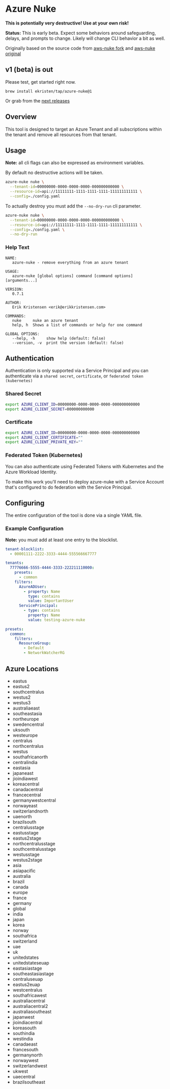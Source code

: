 # Azure Nuke

**This is potentially very destructive! Use at your own risk!**

**Status:** This is early beta. Expect some behaviors around safeguarding, delays, and prompts to change. Likely will change CLI behavior a bit as well.

Originally based on the source code from [aws-nuke fork](https://github.com/ekristen/aws-nuke) and [aws-nuke original](https://github.com/rebuy-de/aws-nuke)

## v1 (beta) is out

Please test, get started right now.

```console
brew install ekristen/tap/azure-nuke@1
```

Or grab from the [next releases](https://github.com/ekristen/azure-nuke/releases?q=next&expanded=true)

## Overview

This tool is designed to target an Azure Tenant and all subscriptions within the tenant and remove all resources from that tenant.

## Usage

**Note:** all cli flags can also be expressed as environment variables.

By default no destructive actions will be taken.

```bash
azure-nuke nuke \
  --tenant-id=00000000-0000-0000-0000-000000000000 \
  --resource-id=api://11111111-1111-1111-1111-111111111111 \
  --config=./config.yaml
```

To actually destroy you must add the `--no-dry-run` cli parameter.

```bash
azure-nuke nuke \
  --tenant-id=00000000-0000-0000-0000-000000000000 \
  --resource-id=api://11111111-1111-1111-1111-111111111111 \
  --config=./config.yaml \
  --no-dry-run
```

### Help Text

```man
NAME:
   azure-nuke - remove everything from an azure tenant

USAGE:
   azure-nuke [global options] command [command options] [arguments...]

VERSION:
   0.7.1

AUTHOR:
   Erik Kristensen <erik@erikkristensen.com>

COMMANDS:
   nuke     nuke an azure tenant
   help, h  Shows a list of commands or help for one command

GLOBAL OPTIONS:
   --help, -h     show help (default: false)
   --version, -v  print the version (default: false)
```

## Authentication

Authentication is only supported via a Service Principal and you can authenticate via a `shared secret`, `certificate`, or `federated token (kubernetes)`

### Shared Secret

```bash
export AZURE_CLIENT_ID=00000000-0000-0000-0000-000000000000
export AZURE_CLIENT_SECRET=000000000000
```

### Certificate

```bash
export AZURE_CLIENT_ID=00000000-0000-0000-0000-000000000000
export AZURE_CLIENT_CERTIFICATE=""
export AZURE_CLIENT_PRIVATE_KEY=""
```

### Federated Token (Kubernetes)

You can also authenticate using Federated Tokens with Kubernetes and the Azure Workload Identity.

To make this work you'll need to deploy azure-nuke with a Service Account that's configured to do federation with the Service Principal.

## Configuring

The entire configuration of the tool is done via a single YAML file.

### Example Configuration

**Note:** you must add at least one entry to the blocklist.

```yaml
tenant-blocklist:
  - 00001111-2222-3333-4444-555566667777

tenants:
  77776666-5555-4444-3333-222211110000:
    presets:
      - common
    filters:
      AzureADUser:
        - property: Name
          type: contains
          value: ImportantUser
      ServicePrincipal:
        - type: contains
          property: Name
          value: testing-azure-nuke

presets:
  common:
    filters:
      ResourceGroup:
        - Default
        - NetworkWatcherRG
```

## Azure Locations

- eastus
- eastus2
- southcentralus
- westus2
- westus3
- australiaeast
- southeastasia
- northeurope
- swedencentral
- uksouth
- westeurope
- centralus
- northcentralus
- westus
- southafricanorth
- centralindia
- eastasia
- japaneast
- jioindiawest
- koreacentral
- canadacentral
- francecentral
- germanywestcentral
- norwayeast
- switzerlandnorth
- uaenorth
- brazilsouth
- centralusstage
- eastusstage
- eastus2stage
- northcentralusstage
- southcentralusstage
- westusstage
- westus2stage
- asia
- asiapacific
- australia
- brazil
- canada
- europe
- france
- germany
- global
- india
- japan
- korea
- norway
- southafrica
- switzerland
- uae
- uk
- unitedstates
- unitedstateseuap
- eastasiastage
- southeastasiastage
- centraluseuap
- eastus2euap
- westcentralus
- southafricawest
- australiacentral
- australiacentral2
- australiasoutheast
- japanwest
- jioindiacentral
- koreasouth
- southindia
- westindia
- canadaeast
- francesouth
- germanynorth
- norwaywest
- switzerlandwest
- ukwest
- uaecentral
- brazilsoutheast
